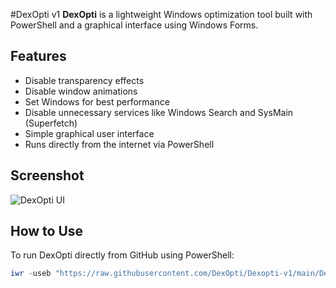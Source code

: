 #DexOpti v1
**DexOpti** is a lightweight Windows optimization tool built with PowerShell and a graphical interface using Windows Forms.

## Features

- Disable transparency effects
- Disable window animations
- Set Windows for best performance
- Disable unnecessary services like Windows Search and SysMain (Superfetch)
- Simple graphical user interface
- Runs directly from the internet via PowerShell

## Screenshot

![DexOpti UI](logo.jpg)

## How to Use

To run DexOpti directly from GitHub using PowerShell:

```powershell
iwr -useb "https://raw.githubusercontent.com/DexOpti/Dexopti-v1/main/DexOpti_v1_GUI.ps1" | iex
